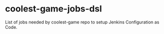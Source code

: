 # coolest-game-jobs-dsl
List of jobs needed by coolest-game repo to setup Jenkins Configuration as Code.
